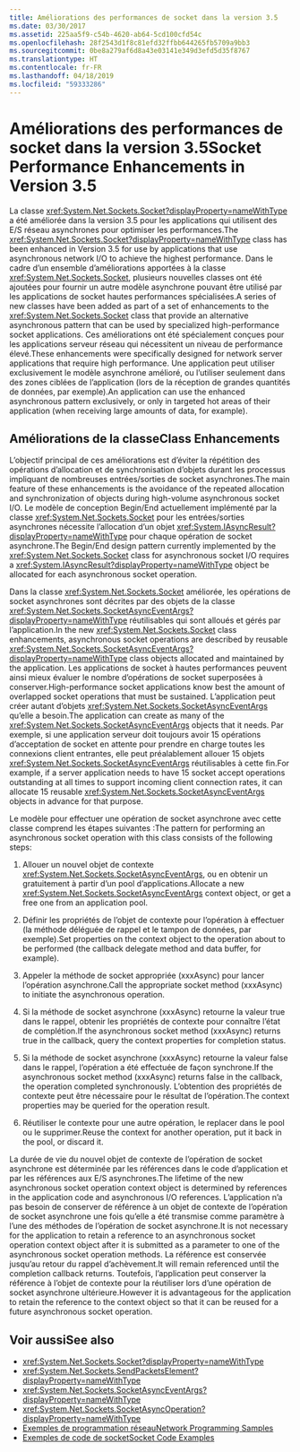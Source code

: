 ```yaml
---
title: Améliorations des performances de socket dans la version 3.5
ms.date: 03/30/2017
ms.assetid: 225aa5f9-c54b-4620-ab64-5cd100cfd54c
ms.openlocfilehash: 28f2543d1f8c81efd32ffbb644265fb5709a9bb3
ms.sourcegitcommit: 0be8a279af6d8a43e03141e349d3efd5d35f8767
ms.translationtype: HT
ms.contentlocale: fr-FR
ms.lasthandoff: 04/18/2019
ms.locfileid: "59333286"
---
```

# <a name="socket-performance-enhancements-in-version-35"></a><span data-ttu-id="86687-102">Améliorations des performances de socket dans la version 3.5</span><span class="sxs-lookup"><span data-stu-id="86687-102">Socket Performance Enhancements in Version 3.5</span></span>
<span data-ttu-id="86687-103">La classe <xref:System.Net.Sockets.Socket?displayProperty=nameWithType> a été améliorée dans la version 3.5 pour les applications qui utilisent des E/S réseau asynchrones pour optimiser les performances.</span><span class="sxs-lookup"><span data-stu-id="86687-103">The <xref:System.Net.Sockets.Socket?displayProperty=nameWithType> class has been enhanced in Version 3.5 for use by applications that use asynchronous network I/O to achieve the highest performance.</span></span> <span data-ttu-id="86687-104">Dans le cadre d’un ensemble d’améliorations apportées à la classe <xref:System.Net.Sockets.Socket>, plusieurs nouvelles classes ont été ajoutées pour fournir un autre modèle asynchrone pouvant être utilisé par les applications de socket hautes performances spécialisées.</span><span class="sxs-lookup"><span data-stu-id="86687-104">A series of new classes have been added as part of a set of enhancements to the <xref:System.Net.Sockets.Socket> class that provide an alternative asynchronous pattern that can be used by specialized high-performance socket applications.</span></span> <span data-ttu-id="86687-105">Ces améliorations ont été spécialement conçues pour les applications serveur réseau qui nécessitent un niveau de performance élevé.</span><span class="sxs-lookup"><span data-stu-id="86687-105">These enhancements were specifically designed for network server applications that require high performance.</span></span> <span data-ttu-id="86687-106">Une application peut utiliser exclusivement le modèle asynchrone amélioré, ou l’utiliser seulement dans des zones ciblées de l’application (lors de la réception de grandes quantités de données, par exemple).</span><span class="sxs-lookup"><span data-stu-id="86687-106">An application can use the enhanced asynchronous pattern exclusively, or only in targeted hot areas of their application (when receiving large amounts of data, for example).</span></span>  
  
## <a name="class-enhancements"></a><span data-ttu-id="86687-107">Améliorations de la classe</span><span class="sxs-lookup"><span data-stu-id="86687-107">Class Enhancements</span></span>  
 <span data-ttu-id="86687-108">L’objectif principal de ces améliorations est d’éviter la répétition des opérations d’allocation et de synchronisation d’objets durant les processus impliquant de nombreuses entrées/sorties de socket asynchrones.</span><span class="sxs-lookup"><span data-stu-id="86687-108">The main feature of these enhancements is the avoidance of the repeated allocation and synchronization of objects during high-volume asynchronous socket I/O.</span></span> <span data-ttu-id="86687-109">Le modèle de conception Begin/End actuellement implémenté par la classe <xref:System.Net.Sockets.Socket> pour les entrées/sorties asynchrones nécessite l’allocation d’un objet <xref:System.IAsyncResult?displayProperty=nameWithType> pour chaque opération de socket asynchrone.</span><span class="sxs-lookup"><span data-stu-id="86687-109">The Begin/End design pattern currently implemented by the <xref:System.Net.Sockets.Socket> class for asynchronous socket I/O requires a <xref:System.IAsyncResult?displayProperty=nameWithType> object be allocated for each asynchronous socket operation.</span></span>  
  
 <span data-ttu-id="86687-110">Dans la classe <xref:System.Net.Sockets.Socket> améliorée, les opérations de socket asynchrones sont décrites par des objets de la classe <xref:System.Net.Sockets.SocketAsyncEventArgs?displayProperty=nameWithType> réutilisables qui sont alloués et gérés par l’application.</span><span class="sxs-lookup"><span data-stu-id="86687-110">In the new <xref:System.Net.Sockets.Socket> class enhancements, asynchronous socket operations are described by reusable <xref:System.Net.Sockets.SocketAsyncEventArgs?displayProperty=nameWithType> class objects allocated and maintained by the application.</span></span> <span data-ttu-id="86687-111">Les applications de socket à hautes performances peuvent ainsi mieux évaluer le nombre d’opérations de socket superposées à conserver.</span><span class="sxs-lookup"><span data-stu-id="86687-111">High-performance socket applications know best the amount of overlapped socket operations that must be sustained.</span></span> <span data-ttu-id="86687-112">L’application peut créer autant d’objets <xref:System.Net.Sockets.SocketAsyncEventArgs> qu’elle a besoin.</span><span class="sxs-lookup"><span data-stu-id="86687-112">The application can create as many of the <xref:System.Net.Sockets.SocketAsyncEventArgs> objects that it needs.</span></span> <span data-ttu-id="86687-113">Par exemple, si une application serveur doit toujours avoir 15 opérations d’acceptation de socket en attente pour prendre en charge toutes les connexions client entrantes, elle peut préalablement allouer 15 objets <xref:System.Net.Sockets.SocketAsyncEventArgs> réutilisables à cette fin.</span><span class="sxs-lookup"><span data-stu-id="86687-113">For example, if a server application needs to have 15 socket accept operations outstanding at all times to support incoming client connection rates, it can allocate 15 reusable <xref:System.Net.Sockets.SocketAsyncEventArgs> objects in advance for that purpose.</span></span>  
  
 <span data-ttu-id="86687-114">Le modèle pour effectuer une opération de socket asynchrone avec cette classe comprend les étapes suivantes :</span><span class="sxs-lookup"><span data-stu-id="86687-114">The pattern for performing an asynchronous socket operation with this class consists of the following steps:</span></span>  
  
1. <span data-ttu-id="86687-115">Allouer un nouvel objet de contexte <xref:System.Net.Sockets.SocketAsyncEventArgs>, ou en obtenir un gratuitement à partir d’un pool d’applications.</span><span class="sxs-lookup"><span data-stu-id="86687-115">Allocate a new <xref:System.Net.Sockets.SocketAsyncEventArgs> context object, or get a free one from an application pool.</span></span>  
  
2. <span data-ttu-id="86687-116">Définir les propriétés de l’objet de contexte pour l’opération à effectuer (la méthode déléguée de rappel et le tampon de données, par exemple).</span><span class="sxs-lookup"><span data-stu-id="86687-116">Set properties on the context object to the operation about to be performed (the callback delegate method and data buffer, for example).</span></span>  
  
3. <span data-ttu-id="86687-117">Appeler la méthode de socket appropriée (xxxAsync) pour lancer l’opération asynchrone.</span><span class="sxs-lookup"><span data-stu-id="86687-117">Call the appropriate socket method (xxxAsync) to initiate the asynchronous operation.</span></span>  
  
4. <span data-ttu-id="86687-118">Si la méthode de socket asynchrone (xxxAsync) retourne la valeur true dans le rappel, obtenir les propriétés de contexte pour connaître l’état de complétion.</span><span class="sxs-lookup"><span data-stu-id="86687-118">If the asynchronous socket method (xxxAsync) returns true in the callback, query the context properties for completion status.</span></span>  
  
5. <span data-ttu-id="86687-119">Si la méthode de socket asynchrone (xxxAsync) retourne la valeur false dans le rappel, l’opération a été effectuée de façon synchrone.</span><span class="sxs-lookup"><span data-stu-id="86687-119">If the asynchronous socket method (xxxAsync) returns false in the callback, the operation completed synchronously.</span></span> <span data-ttu-id="86687-120">L’obtention des propriétés de contexte peut être nécessaire pour le résultat de l’opération.</span><span class="sxs-lookup"><span data-stu-id="86687-120">The context properties may be queried for the operation result.</span></span>  
  
6. <span data-ttu-id="86687-121">Réutiliser le contexte pour une autre opération, le replacer dans le pool ou le supprimer.</span><span class="sxs-lookup"><span data-stu-id="86687-121">Reuse the context for another operation, put it back in the pool, or discard it.</span></span>  
  
 <span data-ttu-id="86687-122">La durée de vie du nouvel objet de contexte de l’opération de socket asynchrone est déterminée par les références dans le code d’application et par les références aux E/S asynchrones.</span><span class="sxs-lookup"><span data-stu-id="86687-122">The lifetime of the new asynchronous socket operation context object is determined by references in the application code and asynchronous I/O references.</span></span> <span data-ttu-id="86687-123">L’application n’a pas besoin de conserver de référence à un objet de contexte de l’opération de socket asynchrone une fois qu’elle a été transmise comme paramètre à l’une des méthodes de l’opération de socket asynchrone.</span><span class="sxs-lookup"><span data-stu-id="86687-123">It is not necessary for the application to retain a reference to an asynchronous socket operation context object after it is submitted as a parameter to one of the asynchronous socket operation methods.</span></span> <span data-ttu-id="86687-124">La référence est conservée jusqu’au retour du rappel d’achèvement.</span><span class="sxs-lookup"><span data-stu-id="86687-124">It will remain referenced until the completion callback returns.</span></span> <span data-ttu-id="86687-125">Toutefois, l’application peut conserver la référence à l’objet de contexte pour la réutiliser lors d’une opération de socket asynchrone ultérieure.</span><span class="sxs-lookup"><span data-stu-id="86687-125">However it is advantageous for the application to retain the reference to the context object so that it can be reused for a future asynchronous socket operation.</span></span>  
  
## <a name="see-also"></a><span data-ttu-id="86687-126">Voir aussi</span><span class="sxs-lookup"><span data-stu-id="86687-126">See also</span></span>

- <xref:System.Net.Sockets.Socket?displayProperty=nameWithType>
- <xref:System.Net.Sockets.SendPacketsElement?displayProperty=nameWithType>
- <xref:System.Net.Sockets.SocketAsyncEventArgs?displayProperty=nameWithType>
- <xref:System.Net.Sockets.SocketAsyncOperation?displayProperty=nameWithType>
- [<span data-ttu-id="86687-127">Exemples de programmation réseau</span><span class="sxs-lookup"><span data-stu-id="86687-127">Network Programming Samples</span></span>](../../../docs/framework/network-programming/network-programming-samples.md)
- [<span data-ttu-id="86687-128">Exemples de code de socket</span><span class="sxs-lookup"><span data-stu-id="86687-128">Socket Code Examples</span></span>](socket-code-examples.md)
